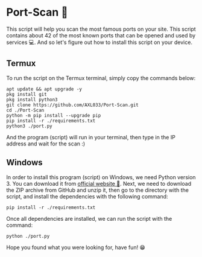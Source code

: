 # Port-Scan 🌿
This script will help you scan the most famous ports on your site. This script contains about 42 of the most known ports that can be opened and used by services 💻.
And so let's figure out how to install this script on your device.
## Termux
To run the script on the Termux terminal, simply copy the commands below:
```
apt update && apt upgrade -y
pkg install git
pkg install python3
git clone https://github.com/AXL033/Port-Scan.git
cd ./Port-Scan
python -m pip install --upgrade pip
pip install -r ./requirements.txt
python3 ./port.py
```
And the program (script) will run in your terminal, then type in the IP address and wait for the scan :)
## Windows
In order to install this program (script) on Windows, we need Python version 3. You can download it from [official website 🐍](https://www.python.org/downloads).
Next, we need to download the ZIP archive from GitHub and unzip it, then go to the directory with the script, and install the dependencies with the following command:
```
pip install -r ./requirements.txt
```
Once all dependencies are installed, we can run the script with the command:
```
python ./port.py
```
Hope you found what you were looking for, have fun! 😁
